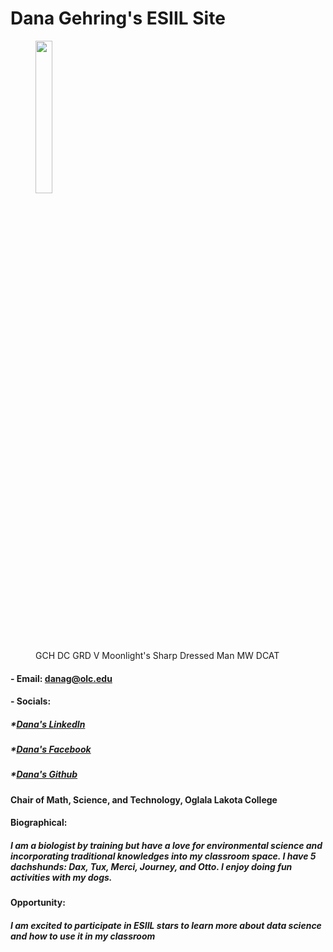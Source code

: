 
#  Dana Gehring's ESIIL Site
<figure>
  <img alt-text="Dana Gehring" src="https://user-images.githubusercontent.com/78752548/227621682-dd7aa54b-4e14-4746-ac09-a13cff9464c6.jpg" width="25%" />
  <figcaption>GCH DC GRD V Moonlight's Sharp Dressed Man MW DCAT</figcaption>
</figure>

#### - Email: danag@olc.edu
#### - Socials:
#####    *[Dana's LinkedIn](https://www.linkedin.com/in/dana-gehring/)
#####    *[Dana's Facebook](https://www.facebook.com/dana.gehring)
#####    *[Dana's Github](https://github.com/drg799802)
  
#### Chair of Math, Science, and Technology, Oglala Lakota College

#### Biographical:
#####    I am a biologist by training but have a love for environmental science and incorporating traditional knowledges into my classroom space.  I have 5 dachshunds: Dax, Tux, Merci, Journey, and Otto. I enjoy doing fun activities with my dogs.

#### Opportunity:
#####    I am excited to participate in ESIIL stars to learn more about data science and how to use it in my classroom
  
